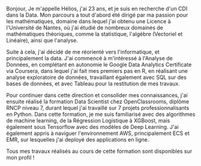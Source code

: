 Bonjour,
Je m'appelle Hélios, j'ai 23 ans, et je suis en recherche d'un CDI dans la Data.
Mon parcours a tout d'abord été dirigé par ma passion pour les mathématiques, domaine dans lequel j'ai obtenu une Licence à l'Université de Nantes, où j'ai étudié de nombreux domaines de mathématiques théoriques, comme la statistique, l'algèbre (Vectoriel et Linéaire),
ainsi que l'analyse.

Suite à cela, j'ai décidé de me réorienté vers l'informatique, et principalement la data. J'ai commencé à m'intéressé à l'Analyse de Données, en complétant en autonomie le Google Data Analytics Certificate via Coursera, dans lequel j'ai fait mes premiers pas en R,
en réalisant une analyse exploratoire de données, travaillant également avec SQL sur des bases de données, et avec Tableau pour la restitution de mes travaux.

Pour continuer dans cette direction et consolider mes connaissances, j'ai ensuite réalisé la formation Data Scientist chez OpenClassrooms, diplôme RNCP niveau 7, durant lequel j'ai travaillé sur 7 projets professionnalisants en Python. Dans cette formation, je me suis
familiarisé avec des algorithmes de machine learning, de la Régression Logistique à XGBoost, mais également sous Tensorflow avec des modèles de Deep Learning. J'ai également appris à naviguer l'environnement AWS, principalement ECS et EMR, sur lesquelles j'ai deployé
des applications en ligne.

Tous mes travaux réalisés au cours de cette formation sont disponibles sur mon profil !
